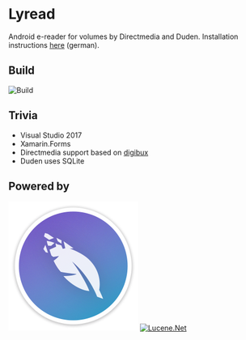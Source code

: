 # Lyread
Android e-reader for volumes by Directmedia and Duden. Installation instructions [here](docs/index.md) (german).

## Build
![Build](https://build.appcenter.ms/v0.1/apps/18873b45-decc-440c-9c4a-69418d1c22ed/branches/master/badge)

## Trivia
* Visual Studio 2017
* Xamarin.Forms
* Directmedia support based on [digibux](../../tree/digibux)
* Duden uses SQLite

## Powered by
[![SQLite-net](https://raw.githubusercontent.com/praeclarum/sqlite-net/master/Logo-low.png)](https://github.com/praeclarum/sqlite-net)
[![Lucene.Net](https://github.com/apache/lucenenet/blob/master/branding/logo/lucene-net-icon-256x256.png)](https://github.com/apache/lucenenet)
